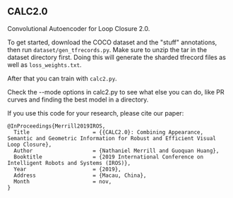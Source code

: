 ## CALC2.0

Convolutional Autoencoder for Loop Closure 2.0.

To get started, download the COCO dataset and the "stuff" annotations, then run `dataset/gen_tfrecords.py`.
Make sure to unzip the tar in the dataset directory first.
Doing this will generate the sharded tfrecord files as well as `loss_weights.txt`.

After that you can train with `calc2.py`.

Check the --mode options in calc2.py to see what else you can do, like PR curves and finding the best model in a directory.

If you use this code for your research, please cite our paper:
```
@InProceedings{Merrill2019IROS,
  Title                    = {{CALC2.0}: Combining Appearance, Semantic and Geometric Information for Robust and Efficient Visual Loop Closure},
  Author                   = {Nathaniel Merrill and Guoquan Huang},
  Booktitle                = {2019 International Conference on Intelligent Robots and Systems (IROS)},
  Year                     = {2019},
  Address                  = {Macau, China},
  Month                    = nov,
}
```
